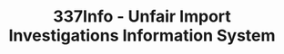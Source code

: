 ---
layout: default
bigquery: https://console.cloud.google.com/bigquery?p=patents-public-data&d=usitc_investigations&page=dataset&project=sheets-management-319211
citation: US International Trade Commission 337Info Unfair Import Investigations Information
  System
contributors: US International Trade Comission
cost: None
description: US International Trade Commission 337Info Unfair Import Investigations
  Information System contains data on investigations done under Section 337. Section
  337 declares the infringement of certain statutory intellectual property rights
  and other forms of unfair competition in import trade to be unlawful practices.
  Most Section 337 investigations involve allegations of patent or registered trademark
  infringement.
documentation: FAQ and tutorial available on the site
last_edit: Mon, 04 Apr 2022 19:10:40 GMT
location: https://pubapps2.usitc.gov/337external/
maintained_by: US International Trade Comission
schema_fields: '[''lastUpdated'', ''docketNo'', ''finalDetNoViolation'', ''currentActiveALJ'',
  ''id'', ''investigationTermDate'', ''investigationNo'', ''ouiiAttorney'', ''trademarkNumbers'',
  ''gcAttorney'', ''scheduledStartDateEvidHear'', ''endDateMarkmanHearing'', ''dateComplaintFiled'',
  ''teoReliefGranted'', ''targetDate'', ''issueDateOtherNonFinal'', ''internalRemand'',
  ''cafcAppeals'', ''patentNumber'', ''respondent'', ''scheduledEndDateEvidHear'',
  ''complainant'', ''finalIdOnViolationDue'', ''teoIdDueDate'', ''dateOfPublicationFrNotice'',
  ''htsNumbers'', ''dateCreated'', ''copyrightNumbers'', ''actualStartDateEvidHear'',
  ''publication_number'', ''aljAssigned'', ''actualEndDateEvidHear'', ''currentStatus'',
  ''teoProceedingInvolved'', ''finalIdOnViolationIssue'', ''finalDetViolation'', ''ouiiParticipation'',
  ''patentNumbers'', ''markmanHearing'', ''startDateMarkmanHearing'', ''investigationType'',
  ''teoIdIssueDate'', ''invUnfairAct'', ''title'', ''reportingRequirements'']'
shortname: unfair_import_investigations
tags:
- import
- legal
- trade
timeframe: 2008-2021 (prior to 2008 downloadable as a JSON file)
title: 337Info - Unfair Import Investigations Information System
uuid: 2721f5ec-e599-4890-9265-9706719fc71e
---